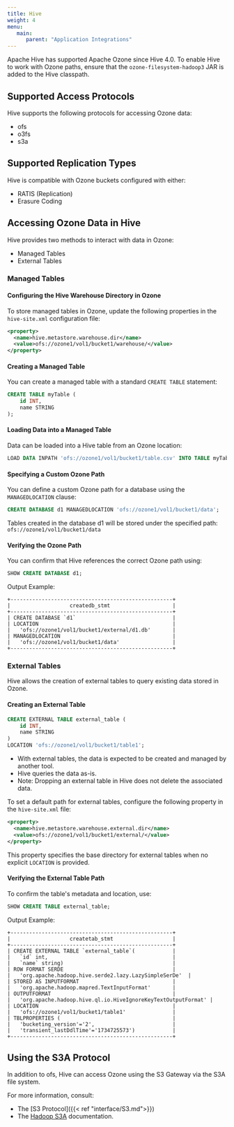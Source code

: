 ```yaml
---
title: Hive
weight: 4
menu:
   main:
      parent: "Application Integrations"
---
```

<!---
  Licensed to the Apache Software Foundation (ASF) under one or more
  contributor license agreements.  See the NOTICE file distributed with
  this work for additional information regarding copyright ownership.
  The ASF licenses this file to You under the Apache License, Version 2.0
  (the "License"); you may not use this file except in compliance with
  the License.  You may obtain a copy of the License at

      http://www.apache.org/licenses/LICENSE-2.0

  Unless required by applicable law or agreed to in writing, software
  distributed under the License is distributed on an "AS IS" BASIS,
  WITHOUT WARRANTIES OR CONDITIONS OF ANY KIND, either express or implied.
  See the License for the specific language governing permissions and
  limitations under the License.
-->

Apache Hive has supported Apache Ozone since Hive 4.0. To enable Hive to work with Ozone paths, ensure that the `ozone-filesystem-hadoop3` JAR is added to the Hive classpath.

## Supported Access Protocols

Hive supports the following protocols for accessing Ozone data:

* ofs
* o3fs
* s3a

## Supported Replication Types

Hive is compatible with Ozone buckets configured with either:

* RATIS (Replication)
* Erasure Coding

## Accessing Ozone Data in Hive

Hive provides two methods to interact with data in Ozone:

* Managed Tables
* External Tables

### Managed Tables
#### Configuring the Hive Warehouse Directory in Ozone
To store managed tables in Ozone, update the following properties in the `hive-site.xml` configuration file:

```xml
<property>
  <name>hive.metastore.warehouse.dir</name>
  <value>ofs://ozone1/vol1/bucket1/warehouse/</value>
</property>
```

#### Creating a Managed Table
You can create a managed table with a standard `CREATE TABLE` statement:

```sql
CREATE TABLE myTable (
    id INT,
    name STRING
);
```

#### Loading Data into a Managed Table
Data can be loaded into a Hive table from an Ozone location:

```sql
LOAD DATA INPATH 'ofs://ozone1/vol1/bucket1/table.csv' INTO TABLE myTable;
```

#### Specifying a Custom Ozone Path
You can define a custom Ozone path for a database using the `MANAGEDLOCATION` clause:

```sql
CREATE DATABASE d1 MANAGEDLOCATION 'ofs://ozone1/vol1/bucket1/data';
```

Tables created in the database d1 will be stored under the specified path:
`ofs://ozone1/vol1/bucket1/data`

#### Verifying the Ozone Path
You can confirm that Hive references the correct Ozone path using:

```sql
SHOW CREATE DATABASE d1;
```

Output Example:

```text
+----------------------------------------------------+
|                   createdb_stmt                    |
+----------------------------------------------------+
| CREATE DATABASE `d1`                               |
| LOCATION                                           |
|   'ofs://ozone1/vol1/bucket1/external/d1.db'       |
| MANAGEDLOCATION                                    |
|   'ofs://ozone1/vol1/bucket1/data'                 |
+----------------------------------------------------+
```

### External Tables

Hive allows the creation of external tables to query existing data stored in Ozone.

#### Creating an External Table
```sql
CREATE EXTERNAL TABLE external_table (
    id INT,
    name STRING
)
LOCATION 'ofs://ozone1/vol1/bucket1/table1';
```

* With external tables, the data is expected to be created and managed by another tool.
* Hive queries the data as-is.
* Note: Dropping an external table in Hive does not delete the associated data.

To set a default path for external tables, configure the following property in the `hive-site.xml` file:
```xml
<property>
  <name>hive.metastore.warehouse.external.dir</name>
  <value>ofs://ozone1/vol1/bucket1/external/</value>
</property>
```
This property specifies the base directory for external tables when no explicit `LOCATION` is provided.

#### Verifying the External Table Path
To confirm the table's metadata and location, use:

```sql
SHOW CREATE TABLE external_table;
```
Output Example:

```text
+----------------------------------------------------+
|                   createtab_stmt                   |
+----------------------------------------------------+
| CREATE EXTERNAL TABLE `external_table`(            |
|   `id` int,                                        |
|   `name` string)                                   |
| ROW FORMAT SERDE                                   |
|   'org.apache.hadoop.hive.serde2.lazy.LazySimpleSerDe'  |
| STORED AS INPUTFORMAT                              |
|   'org.apache.hadoop.mapred.TextInputFormat'       |
| OUTPUTFORMAT                                       |
|   'org.apache.hadoop.hive.ql.io.HiveIgnoreKeyTextOutputFormat' |
| LOCATION                                           |
|   'ofs://ozone1/vol1/bucket1/table1'               |
| TBLPROPERTIES (                                    |
|   'bucketing_version'='2',                         |
|   'transient_lastDdlTime'='1734725573')            |
+----------------------------------------------------+
```

## Using the S3A Protocol
In addition to ofs, Hive can access Ozone using the S3 Gateway via the S3A file system.

For more information, consult:

* The [S3 Protocol]({{< ref "interface/S3.md">}})
* The [Hadoop S3A](https://hadoop.apache.org/docs/current/hadoop-aws/tools/hadoop-aws/index.html) documentation.
